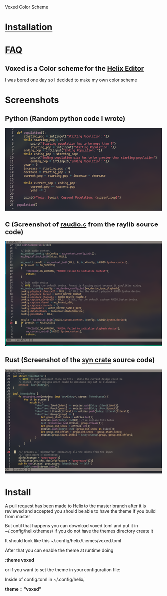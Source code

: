  Voxed Color Scheme

# [Installation](#install)
# [FAQ](#faq)

## Voxed is a Color scheme for the [Helix Editor](https://helix-editor.com/)

I was bored one day so I decided to make my own color scheme

# Screenshots

## Python (Random python code I wrote)
![Alt text](./python-screenshot.png?raw=true "Python Code")

## C (Screenshot of [raudio.c](https://github.com/raysan5/raylib/blob/master/src/raudio.c) from the raylib source code)
![Alt text](./c-screenshot.png?raw=true "C Code")

## Rust (Screenshot of the [syn crate](https://github.com/dtolnay/syn/blob/master/src/buffer.rs) source code) 
![Alt text](./rust-screenshot.png?raw=true "Rust Code")

# Install
A pull request has been made to [Helix](https://github.com/helix-editor/helix/pull/9164)
to the master branch after it is reviewed and accepted you should be able to have the theme If
you build from master

But until that happens you can download voxed.toml and put it in ~/.config/helix/themes/
if you do not have the themes directory create it

It should look like this 
~/.config/helix/themes/voxed.toml

After that you can enable the theme at runtime doing

**:theme voxed**

or if you want to set the theme in your configuration file:

Inside of config.toml in ~/.config/helix/

**theme = "voxed"**
